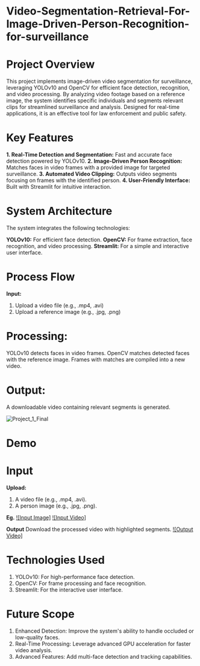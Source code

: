 # Video-Segmentation-Retrieval-For-Image-Driven-Person-Recognition-for-surveillance

# Project Overview
This project implements image-driven video segmentation for surveillance, leveraging YOLOv10 and OpenCV for efficient face detection, recognition, and video processing. By analyzing video footage based on a reference image, the system identifies specific individuals and segments relevant clips for streamlined surveillance and analysis. Designed for real-time applications, it is an effective tool for law enforcement and public safety.

# Key Features
**1. Real-Time Detection and Segmentation:** Fast and accurate face detection powered by YOLOv10.
**2. Image-Driven Person Recognition:** Matches faces in video frames with a provided image for targeted surveillance.
**3. Automated Video Clipping:** Outputs video segments focusing on frames with the identified person.
**4. User-Friendly Interface:** Built with Streamlit for intuitive interaction.

# System Architecture
The system integrates the following technologies:

**YOLOv10:** For efficient face detection.
**OpenCV:** For frame extraction, face recognition, and video processing.
**Streamlit:** For a simple and interactive user interface.

# Process Flow
**Input:**
1. Upload a video file (e.g., .mp4, .avi)
2. Upload a reference image (e.g., .jpg, .png)

# Processing:
YOLOv10 detects faces in video frames.
OpenCV matches detected faces with the reference image.
Frames with matches are compiled into a new video.

# Output:
A downloadable video containing relevant segments is generated.

![Project_1_Final](https://github.com/user-attachments/assets/b63a6504-38ee-42f4-8ea1-1c9461cdf0a9)

# Demo
# Input
**Upload:**
1. A video file (e.g., .mp4, .avi).
2. A person image (e.g., .jpg, .png).

**Eg.**
[![Input Image]](https://github.com/dip2109/Video-Segmentation-Retrieval-For-Image-Driven-Person-Recognition-for-surveillance/blob/main/Tom_Cruise.jpg)
[![Input Video]](https://github.com/dip2109/Video-Segmentation-Retrieval-For-Image-Driven-Person-Recognition-for-surveillance/blob/main/video_footage.mp4)

**Output**
Download the processed video with highlighted segments.
[![Output Video]](https://github.com/dip2109/Video-Segmentation-Retrieval-For-Image-Driven-Person-Recognition-for-surveillance/blob/main/segmented_video.mp4)


# Technologies Used
1. YOLOv10: For high-performance face detection.
2. OpenCV: For frame processing and face recognition.
3. Streamlit: For the interactive user interface.

# Future Scope
1. Enhanced Detection: Improve the system's ability to handle occluded or low-quality faces.
2. Real-Time Processing: Leverage advanced GPU acceleration for faster video analysis.
3. Advanced Features: Add multi-face detection and tracking capabilities.

